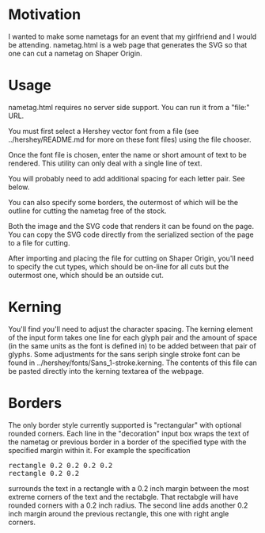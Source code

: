 # Motivation

I wanted to make some nametags for an event that my girlfriend and I
would be attending.  nametag.html is a web page that generates the SVG
so that one can cut a nametag on Shaper Origin.


# Usage

nametag.html requires no server side support.  You can run it from a
"file:" URL.

You must first select a Hershey vector font from a file (see
../hershey/README.md for more on these font files) using the file
chooser.

Once the font file is chosen, enter the name or short amount of text
to be rendered.  This utility can only deal with a single line of
text.

You will probably need to add additional spacing for each letter
pair.  See below.

You can also specify some borders, the outermost of which will
be the outline for cutting the nametag free of the stock.

Both the image and the SVG code that renders it can be found on the
page.  You can copy the SVG code directly from the serialized section
of the page to a file for cutting.

After importing and placing the file for cutting on Shaper Origin,
you'll need to specify the cut types, which should be on-line for all
cuts but the outermost one, which should be an outside cut.


# Kerning

You'll find you'll need to adjust the character spacing.  The kerning
element of the input form takes one line for each glyph pair and the
amount of space (in the same units as the font is defined in) to be
added between that pair of glyphs.  Some adjustments for the sans
seriph single stroke font can be found in
../hershey/fonts/Sans_1-stroke.kerning.  The contents of this file can
be pasted directly into the kerning textarea of the webpage.


# Borders

The only border style currently supported is "rectangular" with optional
rounded corners.  Each line in the "decoration" input box wraps the
text of the nametag or previous border in a border of the specified
type with the specified margin within it.  For example the
specification

<pre>
rectangle 0.2 0.2 0.2 0.2
rectangle 0.2 0.2
</pre>

surrounds the text in a rectangle with a 0.2 inch margin between the
most extreme corners of the text and the rectabgle.  That rectabgle
will have rounded corners with a 0.2 inch radius.  The second line
adds another 0.2 inch margin around the previous rectangle, this one
with right angle corners.

